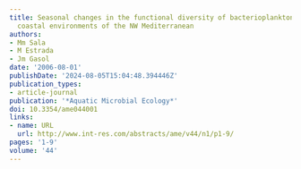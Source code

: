 ```yaml
---
title: Seasonal changes in the functional diversity of bacterioplankton in contrasting
  coastal environments of the NW Mediterranean
authors:
- Mm Sala
- M Estrada
- Jm Gasol
date: '2006-08-01'
publishDate: '2024-08-05T15:04:48.394446Z'
publication_types:
- article-journal
publication: '*Aquatic Microbial Ecology*'
doi: 10.3354/ame044001
links:
- name: URL
  url: http://www.int-res.com/abstracts/ame/v44/n1/p1-9/
pages: '1-9'
volume: '44'
---
```

